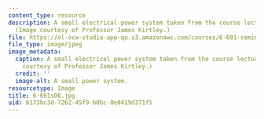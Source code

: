 ```yaml
---
content_type: resource
description: A small electrical power system taken from the course lecture notes.
  (Image courtesy of Professor James Kirtley.)
file: https://ol-ocw-studio-app-qa.s3.amazonaws.com/courses/6-691-seminar-in-electric-power-systems-spring-2006/b173bc3d726245f9b0bc0e8419d371f5_6-691s06.jpg
file_type: image/jpeg
image_metadata:
  caption: A small electrical power system taken from the course lecture notes. (Image
    courtesy of Professor James Kirtley.)
  credit: ''
  image-alt: A small power system.
resourcetype: Image
title: 6-691s06.jpg
uid: b173bc3d-7262-45f9-b0bc-0e8419d371f5
---
```

